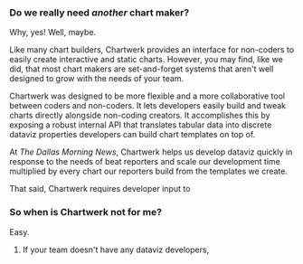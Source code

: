 ### Do we really need _another_ chart maker?

Why, yes! Well, maybe.

Like many chart builders, Chartwerk provides an interface for non-coders to easily create interactive and static charts. However, you may find, like we did, that most chart makers are set-and-forget systems that aren't well designed to grow with the needs of your team.

Chartwerk was designed to be more flexible and a more collaborative tool between coders and non-coders. It lets developers easily build and tweak charts directly alongside non-coding creators. It accomplishes this by exposing a robust internal API that translates tabular data into discrete dataviz properties developers can build chart templates on top of.

At _The Dallas Morning News_, Chartwerk helps us develop dataviz quickly in response to the needs of beat reporters and scale our development time multiplied by every chart our reporters build from the templates we create.

That said, Chartwerk requires developer input to 

### So when is Chartwerk not for me?

Easy.

1) If your team doesn't have any dataviz developers,